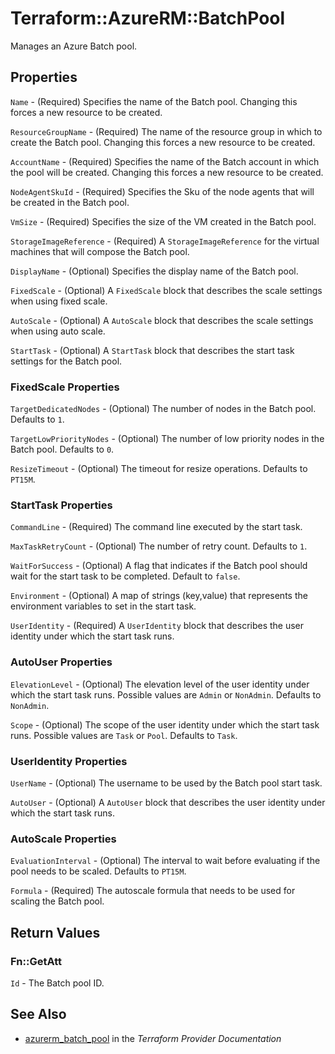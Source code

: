 # Terraform::AzureRM::BatchPool

Manages an Azure Batch pool.

## Properties

`Name` - (Required) Specifies the name of the Batch pool. Changing this forces a new resource to be created.

`ResourceGroupName` - (Required) The name of the resource group in which to create the Batch pool. Changing this forces a new resource to be created.

`AccountName` - (Required) Specifies the name of the Batch account in which the pool will be created. Changing this forces a new resource to be created.

`NodeAgentSkuId` - (Required) Specifies the Sku of the node agents that will be created in the Batch pool.

`VmSize` - (Required) Specifies the size of the VM created in the Batch pool.

`StorageImageReference` - (Required) A `StorageImageReference` for the virtual machines that will compose the Batch pool.

`DisplayName` - (Optional) Specifies the display name of the Batch pool.

`FixedScale` - (Optional) A `FixedScale` block that describes the scale settings when using fixed scale.

`AutoScale` - (Optional) A `AutoScale` block that describes the scale settings when using auto scale.

`StartTask` - (Optional) A `StartTask` block that describes the start task settings for the Batch pool.

### FixedScale Properties

`TargetDedicatedNodes` - (Optional) The number of nodes in the Batch pool. Defaults to `1`.

`TargetLowPriorityNodes` - (Optional) The number of low priority nodes in the Batch pool. Defaults to `0`.

`ResizeTimeout` - (Optional) The timeout for resize operations. Defaults to `PT15M`.

### StartTask Properties

`CommandLine` - (Required) The command line executed by the start task.

`MaxTaskRetryCount` - (Optional) The number of retry count. Defaults to `1`.

`WaitForSuccess` - (Optional) A flag that indicates if the Batch pool should wait for the start task to be completed. Default to `false`.

`Environment` - (Optional) A map of strings (key,value) that represents the environment variables to set in the start task.

`UserIdentity` - (Required) A `UserIdentity` block that describes the user identity under which the start task runs.

### AutoUser Properties

`ElevationLevel` - (Optional) The elevation level of the user identity under which the start task runs. Possible values are `Admin` or `NonAdmin`. Defaults to `NonAdmin`.

`Scope` - (Optional) The scope of the user identity under which the start task runs. Possible values are `Task` or `Pool`. Defaults to `Task`.

### UserIdentity Properties

`UserName` - (Optional) The username to be used by the Batch pool start task.

`AutoUser` - (Optional) A `AutoUser` block that describes the user identity under which the start task runs.

### AutoScale Properties

`EvaluationInterval` - (Optional) The interval to wait before evaluating if the pool needs to be scaled. Defaults to `PT15M`.

`Formula` - (Required) The autoscale formula that needs to be used for scaling the Batch pool.


## Return Values

### Fn::GetAtt

`Id` - The Batch pool ID.

## See Also

* [azurerm_batch_pool](https://www.terraform.io/docs/providers/azurerm/r/batch_pool.html) in the _Terraform Provider Documentation_